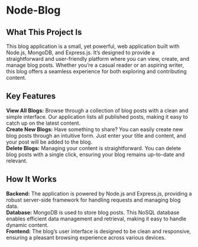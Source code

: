 # Node-Blog  

## What This Project Is   
This blog application is a small, yet powerful, web application built with Node.js, MongoDB, and Express.js. It’s designed to provide a straightforward and user-friendly platform where you can view, create, and manage blog posts. Whether you’re a casual reader or an aspiring writer, this blog offers a seamless experience for both exploring and contributing content.   

## Key Features   
**View All Blogs:** Browse through a collection of blog posts with a clean and simple interface. Our application lists all published posts, making it easy to catch up on the latest content.  
**Create New Blogs:** Have something to share? You can easily create new blog posts through an intuitive form. Just enter your title and content, and your post will be added to the blog.  
**Delete Blogs:** Managing your content is straightforward. You can delete blog posts with a single click, ensuring your blog remains up-to-date and relevant.  
   
## How It Works
**Backend:** The application is powered by Node.js and Express.js, providing a robust server-side framework for handling requests and managing blog data.  
**Database:** MongoDB is used to store blog posts. This NoSQL database enables efficient data management and retrieval, making it easy to handle dynamic content.  
**Frontend:** The blog’s user interface is designed to be clean and responsive, ensuring a pleasant browsing experience across various devices.  
